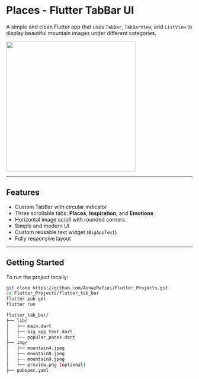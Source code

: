 # Places - Flutter TabBar UI

A simple and clean Flutter app that uses `TabBar`, `TabBarView`, and `ListView` to display beautiful mountain images under different categories.

<img src="https://github.com/user-attachments/assets/2c9e0d03-efb4-4572-845d-76bdf8311088" width="350"/>


---

## Features

- Custom TabBar with circular indicator
- Three scrollable tabs: **Places**, **Inspiration**, and **Emotions**
- Horizontal image scroll with rounded corners
- Simple and modern UI
- Custom reusable text widget (`BigAppText`)
- Fully responsive layout

---

## Getting Started

To run the project locally:

```bash
git clone https://github.com/AinazRafiei/Flutter_Projects.git
cd Flutter_Projects/flutter_tab_bar
flutter pub get
flutter run

flutter_tab_bar/
├── lib/
│   ├── main.dart
│   ├── big_app_text.dart
│   └── popular_paces.dart
├── img/
│   ├── mountain4.jpeg
│   ├── mountain8.jpeg
│   ├── mountain9.jpeg
│   └── preview.png (optional)
├── pubspec.yaml
